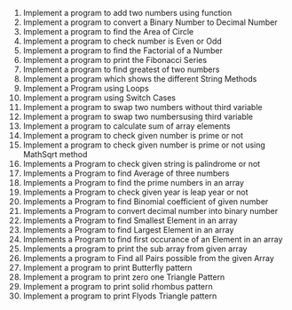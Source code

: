 1. Implement a program to add two numbers using function
2. Implement a program to convert a Binary Number to Decimal Number
3. Implement a program to find the Area of Circle
4. Implement a program to check number is Even or Odd
5. Implement a program to find the Factorial of a Number
6. Implement a program to print the Fibonacci Series
7. Implement a program to find greatest of two numbers
8. Implement a program which shows the different String Methods
9. Implement a Program using Loops
10. Implement a program using Switch Cases
11. Implement a program to swap two numbers without third variable
12. Implement a program to swap two numbersusing third variable
13. Implement a program to calculate sum of array elements
14. Implement a program to check given number is prime or not
15. Implement a program to check given number is prime or not using MathSqrt method
16. Implements a Program to check given string is palindrome or not
17. Implements a Program to find Average of three numbers
18. Implements a Program to find the prime numbers in an array
19. Implements a Program to check given year is leap year or not
20. Implements a Program to find Binomial coefficient of given number
21. Implements a Program to convert decimal number into binary number
22. Implements a Program to find Smallest Element in an array
23. Implements a Program to find Largest Element in an array
24. Implements a Program to find first occurance of an Element in an array
25. Implements a program to print the sub array from given array
26. Implements a program to Find all Pairs possible from the given Array
27. Implement a program to print Butterfly pattern
28. Implement a program to print zero one Triangle Pattern
29. Implement a program to print solid rhombus pattern
30. Implement a program to print Flyods Triangle pattern
